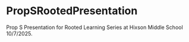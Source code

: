# PropSRootedPresentation
Prop S Presentation for Rooted Learning Series at Hixson Middle School 10/7/2025.

